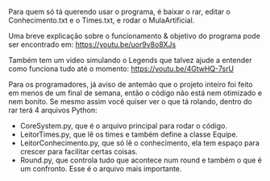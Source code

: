 Para quem só tá querendo usar o programa, é baixar o rar, editar o Conhecimento.txt e o Times.txt, e rodar o MulaArtificial.

Uma breve explicação sobre o funcionamento & objetivo do programa pode ser encontrado em: https://youtu.be/uor9v8o8XJs

Também tem um video simulando o Legends que talvez ajude a entender como funciona tudo até o momento: https://youtu.be/4GtwHQ-7srU

Para os programadores, já aviso de antemão que o projeto inteiro foi feito em menos de um final de semana, então o código não está nem otimizado e nem bonito.
Se mesmo assim você quiser ver o que tá rolando, dentro do rar terá 4 arquivos Python:
- CoreSystem.py, que é o arquivo principal para rodar o código.
- LeitorTimes.py, que lê os times e também define a classe Equipe.
- LeitorConhecimento.py, que só lê o conhecimento, ela tem espaço para crescer para facilitar certas coisas.
- Round.py, que controla tudo que acontece num round e também o que é um confronto. Esse é o arquivo mais importante.
